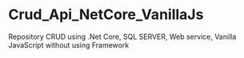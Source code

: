 # Crud_Api_NetCore_VanillaJs
Repository CRUD using .Net Core, SQL SERVER, Web service, Vanilla JavaScript without using Framework

